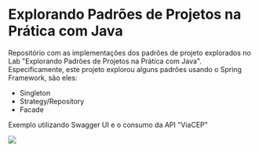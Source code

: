 # Explorando Padrões de Projetos na Prática com Java

Repositório com as implementações dos padrões de projeto explorados no Lab "Explorando Padrões de Projetos na Prática com Java". Especificamente, este projeto explorou alguns padrões usando o Spring Framework, são eles:
- Singleton
- Strategy/Repository
- Facade


Exemplo utilizando Swagger UI e o consumo da API "ViaCEP"

![](https://im3.ezgif.com/tmp/ezgif-3-0712296cc0.gif)
